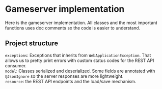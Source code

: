 # Gameserver implementation

Here is the gameserver implementation. All classes and the most important functions uses doc comments so the code is easier to understand.

## Project structure

`exceptions`: Exceptions that inherits from `WebApplicationException`. That allows us to pretty print errors with custom status codes for the REST API consumer.  
`model`: Classes serialized and deserialized. Some fields are annotated with `@JsonIgnore` so the server responses are more lightweight.  
`resource`: the REST API endpoints and the load/save mechanism.